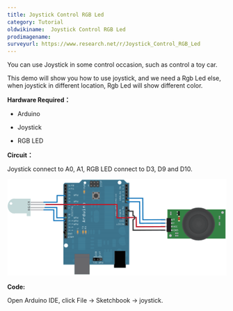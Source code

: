 ```yaml
---
title: Joystick Control RGB Led
category: Tutorial
oldwikiname:  Joystick Control RGB Led
prodimagename:
surveyurl: https://www.research.net/r/Joystick_Control_RGB_Led
---
```


You can use Joystick in some control occasion, such as control a toy car.

This demo will show you how to use joystick, and we need a Rgb Led else, when joystick in different location, Rgb Led will show different color.

**Hardware Required：**

*   Arduino

*   Joystick

*   RGB LED

**Circuit：**

Joystick connect to A0, A1, RGB LED connect to D3, D9 and D10.

![](https://github.com/SeeedDocument/Joystick_Control_RGB_Led/raw/master/img/Sidekick_38_1.png)

**Code:**

Open Arduino IDE, click File -&gt; Sketchbook -&gt; joystick.
